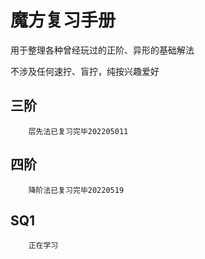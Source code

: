 # 魔方复习手册
用于整理各种曾经玩过的正阶、异形的基础解法  

不涉及任何速拧、盲拧，纯按兴趣爱好

## 三阶

        层先法已复习完毕202205011

## 四阶

        降阶法已复习完毕20220519
## SQ1

        正在学习